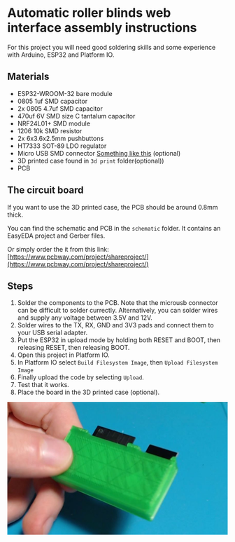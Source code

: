 # Automatic roller blinds web interface assembly instructions

For this project you will need good soldering skills and some experience with Arduino, ESP32 and Platform IO.

## Materials
- ESP32-WROOM-32 bare module
- 0805 1uf SMD capacitor
- 2x 0805 4.7uf SMD capacitor
- 470uf 6V SMD size C tantalum capacitor
- NRF24L01+	SMD module
- 1206 10k SMD resistor
- 2x 6x3.6x2.5mm pushbuttons
- HT7333 SOT-89 LDO regulator
- Micro USB SMD connector [Something like this](https://lcsc.com/product-detail/USB-Connectors_BOOMELE-Boom-Precision-Elec-C21377_C21377.html) (optional)
- 3D printed case found in `3d print` folder(optional))
- PCB

## The circuit board

If you want to use the 3D printed case, the PCB should be around 0.8mm thick.

You can find the schematic and PCB in the `schematic` folder. It contains an EasyEDA project and Gerber files.

Or simply order the it from this link: [https://www.pcbway.com/project/shareproject/](https://www.pcbway.com/project/shareproject/)


## Steps

1. Solder the components to the PCB. Note that the microusb connector can be difficult to solder currectly. Alternatively, you can solder wires and supply any voltage between 3.5V and 12V.
2. Solder wires to the TX, RX, GND and 3V3 pads and connect them to your USB serial adapter.
3. Put the ESP32 in upload mode by holding both RESET and BOOT, then releasing RESET, then releasing BOOT.
4. Open this project in Platform IO.
5. In Platform IO select `Build Filesystem Image`, then `Upload Filesystem Image`
6. Finally upload the code by selecting `Upload`.
7. Test that it works.
8. Place the board in the 3D printed case (optional).
<p><img src="final-in-case.jpg" width="550"/></p>
